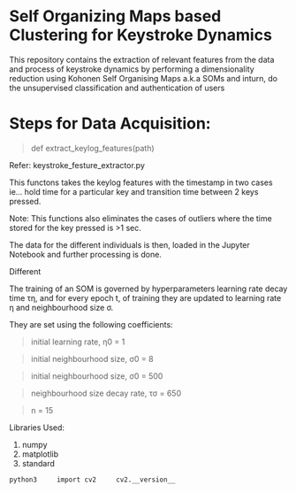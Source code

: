 # Self Organizing Maps based Clustering for Keystroke Dynamics
This repository contains the extraction of relevant features from the data and process of keystroke dynamics by performing a dimensionality reduction using Kohonen Self Organising Maps a.k.a SOMs and inturn, do the unsupervised classification and authentication of users

# Steps for Data Acquisition:

>def extract_keylog_features(path) 

Refer: keystroke_festure_extractor.py

This functons takes the keylog features with the timestamp in two cases ie... hold time for a particular key and transition time between 2 keys pressed. 

Note: This functions also eliminates the cases of outliers where the time stored for the key pressed is >1 sec.

The data for the different individuals is then, loaded in the Jupyter Notebook and further processing is done.

Different 

The training of an SOM is governed by hyperparameters learning rate decay time τη, and for every epoch t, of training they are updated to learning rate η and neighbourhood size σ.

They are set using the following coefficients:

> initial learning rate, η0 = 1 

> initial neighbourhood size, σ0 = 8 
 
> initial neighbourhood size, σ0 = 500 

> neighbourhood size decay rate, τσ = 650 

> n = 15

Libraries Used:
1. numpy
2. matplotlib
3. standard 


`python3    
import cv2    
cv2.__version__`
